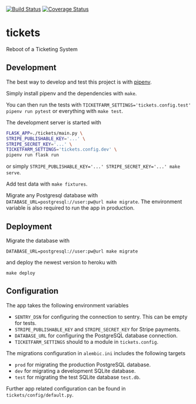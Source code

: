 [![Build Status](https://travis-ci.org/jeschkies/tickets.svg?branch=master)](https://travis-ci.org/jeschkies/tickets) [![Coverage Status](https://coveralls.io/repos/github/jeschkies/tickets/badge.svg?branch=master&service=github)](https://coveralls.io/github/jeschkies/tickets)

# tickets
Reboot of a Ticketing System

## Development

The best way to develop and test this project is with [pipenv](https://docs.pipenv.org/).

Simply install pipenv and the dependencies with `make`.

You can then run the tests with `TICKETFARM_SETTINGS='tickets.config.test' pipenv run pytest`
or everything with `make test`.

The development server is started with

```bash
FLASK_APP=./tickets/main.py \
STRIPE_PUBLISHABLE_KEY='...' \
STRIPE_SECRET_KEY='...' \
TICKETFARM_SETTINGS='tickets.config.dev' \
pipenv run flask run
```

or simply `STRIPE_PUBLISHABLE_KEY='...' STRIPE_SECRET_KEY='...' make serve`.

Add test data with `make fixtures`.

Migrate any Postgresql database with `DATABASE_URL=postgresql://user:pw@url make
migrate`. The environment variable is also required to run the app in production.

## Deployment

Migrate the database with

```
DATABASE_URL=postgresql://user:pw@url make migrate
```

and deploy the newest version to heroku with

```
make deploy
```

## Configuration

The app takes the following environment variables

* `SENTRY_DSN` for configuring the connection to sentry. This can be empty for
    tests.
* `STRIPE_PUBLISHABLE_KEY` and `STRIPE_SECRET_KEY` for Stripe payments.
* `DATABASE_URL` for configuring the PostgreSQL database connection.
* `TICKETFARM_SETTINGS` should to a module in `tickets.config`.

The migrations configuration in `alembic.ini` includes the following targets

* `prod` for migrating the production PostgreSQL database.
* `dev` for migrating a development SQLite database.
* `test` for migrating the test SQLite database `test.db`.

Further app related configuration can be found in `tickets/config/default.py`.
